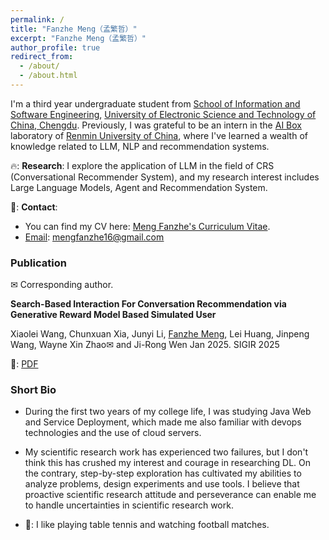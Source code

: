 ```yaml
---
permalink: /
title: "Fanzhe Meng（孟繁哲）"
excerpt: "Fanzhe Meng（孟繁哲）"
author_profile: true
redirect_from: 
  - /about/
  - /about.html
---
```

I'm a third year undergraduate student from [School of Information and Software Engineering](https://sise.uestc.edu.cn/), [University of Electronic Science and Technology of China, Chengdu](https://www.uestc.edu.cn/). Previously, I was grateful to be an intern in the [AI Box](http://aibox.ruc.edu.cn/index.htm) laboratory of [Renmin University of China](https://www.ruc.edu.cn/), where I've learned a wealth of knowledge related to LLM, NLP and recommendation systems.

🔥: **Research**: I explore the application of LLM in the field of CRS (Conversational Recommender System), and my research interest includes Large Language Models, Agent and Recommendation System.

📧: **Contact**: 
- You can find my CV here: [Meng Fanzhe's Curriculum Vitae](../assets/孟繁哲_个人简历_英文.pdf).
- [Email](mengfanzhe16@gmail.com): <u>mengfanzhe16@gmail.com</u>

### Publication
✉ Corresponding author.

**Search-Based Interaction For Conversation Recommendation via Generative Reward Model Based Simulated User**

Xiaolei Wang, Chunxuan Xia, Junyi Li, <u>Fanzhe Meng</u>, Lei Huang, Jinpeng Wang, Wayne Xin Zhao✉ and Ji-Rong Wen Jan 2025. SIGIR 2025

📖: [PDF](../assets/3726302.3730080.pdf)

### Short Bio
- During the first two years of my college life, I was studying Java Web and Service Deployment, which made me also familiar with devops technologies and the use of cloud servers.

- My scientific research work has experienced two failures, but I don't think this has crushed my interest and courage in researching DL. On the contrary, step-by-step exploration has cultivated my abilities to analyze problems, design experiments and use tools. I believe that proactive scientific research attitude and perseverance can enable me to handle uncertainties in scientific research work.
  
- 🏓: I like playing table tennis and watching football matches.
